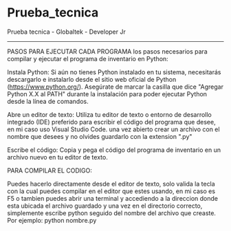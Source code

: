 # Prueba_tecnica
Prueba tecnica - Globaltek - Developer Jr
************************************************************************************
PASOS PARA EJECUTAR CADA PROGRAMA
los pasos necesarios para compilar y ejecutar el programa de inventario en Python:

Instala Python:
Si aún no tienes Python instalado en tu sistema, necesitarás descargarlo e instalarlo desde el sitio web oficial de Python (https://www.python.org/). Asegúrate de marcar la casilla que dice "Agregar Python X.X al PATH" durante la instalación para poder ejecutar Python desde la línea de comandos.

Abre un editor de texto:
Utiliza tu editor de texto o entorno de desarrollo integrado (IDE) preferido para escribir el código del programa que desee, en mi caso uso Visual Studio Code. una vez abierto crear un archivo con el nombre que desees y no olvides guardarlo con la extension ".py"

Escribe el código:
Copia y pega el código del programa de inventario en un archivo nuevo en tu editor de texto.

PARA COMPILAR EL CODIGO:

Puedes hacerlo directamente desde el editor de texto, solo valida la tecla con la cual puedes compilar en el editor que estes usando, en mi caso es F5 o tambien puedes abrir una terminal y accediendo a la direccion donde esta ubicada el archivo guardado y una vez en el directorio correcto, simplemente escribe python seguido del nombre del archivo que creaste. Por ejemplo: python nombre.py
